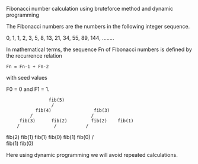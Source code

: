 Fibonacci number calculation using bruteforce method and dynamic programming

The Fibonacci numbers are the numbers in the following integer sequence.

0, 1, 1, 2, 3, 5, 8, 13, 21, 34, 55, 89, 144, ……..

In mathematical terms, the sequence Fn of Fibonacci numbers is defined by the recurrence relation

    Fn = Fn-1 + Fn-2
with seed values

   F0 = 0 and F1 = 1.
   
                    fib(5)   
                     /                  
               fib(4)                fib(3)   
             /                      /     
         fib(3)      fib(2)         fib(2)    fib(1)
        /             /           /      
  fib(2)   fib(1)  fib(1) fib(0) fib(1) fib(0)
  /    
fib(1) fib(0)

Here using dynamic programming we will avoid repeated calculations.
